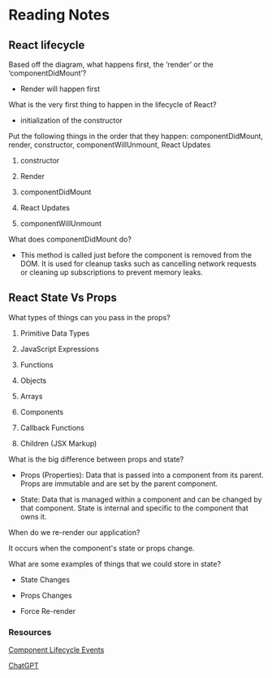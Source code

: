# Reading Notes

## React lifecycle

Based off the diagram, what happens first, the ‘render’ or the ‘componentDidMount’?

* Render will happen first

What is the very first thing to happen in the lifecycle of React?

* initialization of the constructor

Put the following things in the order that they happen: componentDidMount, render, constructor, componentWillUnmount, React Updates

1. constructor

1. Render

1. componentDidMount

1. React Updates

1. componentWillUnmount

What does componentDidMount do?

* This method is called just before the component is removed from the DOM. It is used for cleanup tasks such as cancelling network requests or cleaning up subscriptions to prevent memory leaks.

## React State Vs Props

What types of things can you pass in the props?

1. Primitive Data Types

1. JavaScript Expressions

1. Functions

1. Objects

1. Arrays

1. Components

1. Callback Functions

1. Children (JSX Markup)

What is the big difference between props and state?

* Props (Properties): Data that is passed into a component from its parent. Props are immutable and are set by the parent component.

* State: Data that is managed within a component and can be changed by that component. State is internal and specific to the component that owns it.

When do we re-render our application?

It occurs when the component's state or props change.

What are some examples of things that we could store in state?

* State Changes

* Props Changes

* Force Re-render

### Resources

[Component Lifecycle Events](https://medium.com/@joshuablankenshipnola/react-component-lifecycle-events-cb77e670a093)

[ChatGPT](https://chat.openai.com/)
